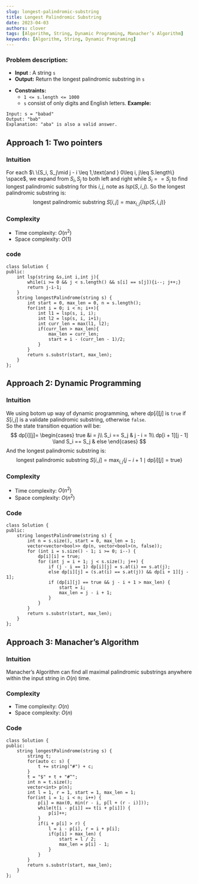 ```yaml
---
slug: longest-palindromic-substring
title: Longest Palindromic Substring
date: 2023-04-03
authors: clover
tags: [Algorithm, String, Dynamic Programing, Manacher’s Algorithm]
keywords: [Algorithm, String, Dynamic Programing]
---
```

### Problem description:
- **Input** : A string `s` 
- **Output:** Return the longest palindromic substring in `s`
<!-- truncate -->
- **Constraints:**
  - `1 <= s.length <= 1000`
  - `s` consist of only digits and English letters.
**Example:** 
```
Input: s = "babad"
Output: "bab"
Explanation: "aba" is also a valid answer.
```

## Approach 1: Two pointers
### Intuition
For each $\ \{S_i, S_j\mid j - i \leq 1,\text{and } 0\leq i, j\leq S.length\} \space$, we expand from $S_i, S_j$ to both left and right while $S_i == S_j$ to find longest palindromic substring for this $i, j$, note as $lsp(S, i, j)$. 
So the longest palindromic substring is:
$$
\text{longest palindromic substring } S[i, j]= \max_{i,j} \{lsp(S, i, j)\}
$$
### Complexity
- Time complexity: $O(n^2)$
- Space complexity: $O(1)$
### code
```
class Solution {
public:
    int lsp(string &s,int i,int j){
        while(i >= 0 && j < s.length() && s[i] == s[j]){i--; j++;}
        return j-i-1;
    }
    string longestPalindrome(string s) {
        int start = 0, max_len = 0, n = s.length();
        for(int i = 0; i < n; i++){
            int l1 = lsp(s, i, i);
            int l2 = lsp(s, i, i+1);
            int curr_len = max(l1, l2);
            if(curr_len > max_len){
                max_len = curr_len;
                start = i - (curr_len - 1)/2;
            }
        }
        return s.substr(start, max_len);
    }
};
```
## Approach 2: Dynamic Programming
### Intuition
We using botom up way of dynamic programming, where $dp[i][j]$ is `true` if $S[i, j]$ is a validate palindromic substring, otherwise `false`.  
So the state transition equation will be:
$$
        dp[i][j]=
       \begin{cases}
       true &i = j\\
       S_i == S_j & j - i = 1\\
       dp[i + 1][j - 1] \land S_i == S_j & else 
       \end{cases}
$$
And the longest palindromic substring is:
$$
\text{longest palindromic substring } S[i, j]= \max_{i,j} \{j-i+1 \mid \text{dp}[i][j] = \text{true}\}
$$
### Complexity
- Time complexity: $O(n^2)$
- Space complexity: $O(n^2)$
### Code
```
class Solution {
public:
    string longestPalindrome(string s) {
        int n = s.size(), start = 0, max_len = 1;
        vector<vector<bool>> dp(n, vector<bool>(n, false));
        for (int i = s.size() - 1; i >= 0; i--) {
            dp[i][i] = true;
            for (int j = i + 1; j < s.size(); j++) {
                if (j - i == 1) dp[i][j] = s.at(i) == s.at(j);
                else dp[i][j] = (s.at(i) == s.at(j)) && dp[i + 1][j - 1];
                if (dp[i][j] == true && j - i + 1 > max_len) {
                    start = i;
                    max_len = j - i + 1;
                }
            }
        }
        return s.substr(start, max_len);
    }
};
```

## Approach 3: Manacher’s Algorithm
### Intuition
Manacher’s Algorithm can find all maximal palindromic substrings anywhere within the input string in $O(n)$ time.
### Complexity
- Time complexity: $O(n)$
- Space complexity: $O(n)$
### Code
```
class Solution {
public:
    string longestPalindrome(string s) {
        string t;
        for(auto c: s) {
            t += string("#") + c;
        }
        t = "$" + t + "#^";
        int n = t.size();
        vector<int> p(n);
        int l = 1, r = 1, start = 1, max_len = 1;
        for(int i = 1; i < n; i++) {
            p[i] = max(0, min(r - i, p[l + (r - i)]));
            while(t[i - p[i]] == t[i + p[i]]) {
                p[i]++;
            }
            if(i + p[i] > r) {
                l = i - p[i], r = i + p[i];
                if(p[i] > max_len) {
                    start = l / 2;
                    max_len = p[i] - 1;
                }
            }
        }
        return s.substr(start, max_len);
    }
};
```